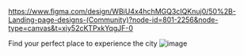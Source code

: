 ﻿https://www.figma.com/design/WBiU4x4hchMGQ3cIQKnuj0/50%2B-Landing-page-designs-(Community)?node-id=801-2256&node-type=canvas&t=xiy52cKTPxkYqgJF-0

Find your perfect place to experience the city
![image](https://github.com/user-attachments/assets/9dc1fe1c-85e3-4fea-af52-2d971050d056)
